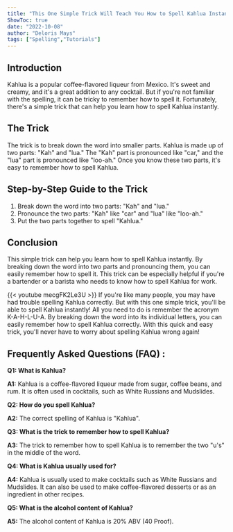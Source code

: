 ```yaml
---
title: "This One Simple Trick Will Teach You How to Spell Kahlua Instantly!"
ShowToc: true 
date: "2022-10-08"
author: "Deloris Mays" 
tags: ["Spelling","Tutorials"]
---
```

## Introduction 
Kahlua is a popular coffee-flavored liqueur from Mexico. It's sweet and creamy, and it's a great addition to any cocktail. But if you're not familiar with the spelling, it can be tricky to remember how to spell it. Fortunately, there's a simple trick that can help you learn how to spell Kahlua instantly. 

## The Trick
The trick is to break down the word into smaller parts. Kahlua is made up of two parts: "Kah" and "lua." The "Kah" part is pronounced like "car," and the "lua" part is pronounced like "loo-ah." Once you know these two parts, it's easy to remember how to spell Kahlua. 

## Step-by-Step Guide to the Trick
1. Break down the word into two parts: "Kah" and "lua."
2. Pronounce the two parts: "Kah" like "car" and "lua" like "loo-ah."
3. Put the two parts together to spell "Kahlua."

## Conclusion
This simple trick can help you learn how to spell Kahlua instantly. By breaking down the word into two parts and pronouncing them, you can easily remember how to spell it. This trick can be especially helpful if you're a bartender or a barista who needs to know how to spell Kahlua for work.

{{< youtube mecgFK2Le3U >}} 
If you're like many people, you may have had trouble spelling Kahlua correctly. But with this one simple trick, you'll be able to spell Kahlua instantly! All you need to do is remember the acronym K-A-H-L-U-A. By breaking down the word into its individual letters, you can easily remember how to spell Kahlua correctly. With this quick and easy trick, you'll never have to worry about spelling Kahlua wrong again!

## Frequently Asked Questions (FAQ) :
**Q1: What is Kahlua?**

**A1:** Kahlua is a coffee-flavored liqueur made from sugar, coffee beans, and rum. It is often used in cocktails, such as White Russians and Mudslides.

**Q2: How do you spell Kahlua?**

**A2:** The correct spelling of Kahlua is "Kahlua".

**Q3: What is the trick to remember how to spell Kahlua?**

**A3:** The trick to remember how to spell Kahlua is to remember the two "u's" in the middle of the word.

**Q4: What is Kahlua usually used for?**

**A4:** Kahlua is usually used to make cocktails such as White Russians and Mudslides. It can also be used to make coffee-flavored desserts or as an ingredient in other recipes.

**Q5: What is the alcohol content of Kahlua?**

**A5:** The alcohol content of Kahlua is 20% ABV (40 Proof).





